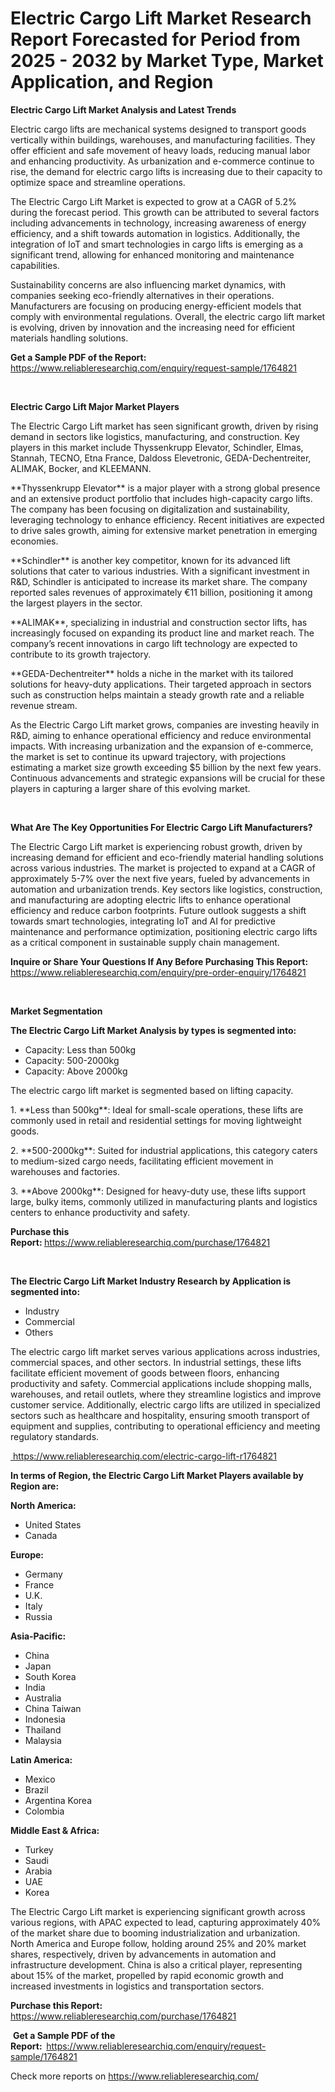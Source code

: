 <p><h1>Electric Cargo Lift Market Research Report Forecasted for Period from 2025 -  2032 by Market Type, Market Application, and Region</h1></p><p><strong>Electric Cargo Lift Market Analysis and Latest Trends</strong></p>
<p><p>Electric cargo lifts are mechanical systems designed to transport goods vertically within buildings, warehouses, and manufacturing facilities. They offer efficient and safe movement of heavy loads, reducing manual labor and enhancing productivity. As urbanization and e-commerce continue to rise, the demand for electric cargo lifts is increasing due to their capacity to optimize space and streamline operations.</p><p>The Electric Cargo Lift Market is expected to grow at a CAGR of 5.2% during the forecast period. This growth can be attributed to several factors including advancements in technology, increasing awareness of energy efficiency, and a shift towards automation in logistics. Additionally, the integration of IoT and smart technologies in cargo lifts is emerging as a significant trend, allowing for enhanced monitoring and maintenance capabilities.</p><p>Sustainability concerns are also influencing market dynamics, with companies seeking eco-friendly alternatives in their operations. Manufacturers are focusing on producing energy-efficient models that comply with environmental regulations. Overall, the electric cargo lift market is evolving, driven by innovation and the increasing need for efficient materials handling solutions.</p></p>
<p><strong>Get a Sample PDF of the Report:&nbsp;</strong> <a href="https://www.reliableresearchiq.com/enquiry/request-sample/1764821?utm_campaign=2392&utm_medium=2&utm_source=Github&utm_content=ia&utm_term=22022025&utm_id=electric-cargo-lift">https://www.reliableresearchiq.com/enquiry/request-sample/1764821</a></p>
<p>&nbsp;</p>
<p><strong>Electric Cargo Lift Major Market Players</strong></p>
<p><p>The Electric Cargo Lift market has seen significant growth, driven by rising demand in sectors like logistics, manufacturing, and construction. Key players in this market include Thyssenkrupp Elevator, Schindler, Elmas, Stannah, TECNO, Etna France, Daldoss Elevetronic, GEDA-Dechentreiter, ALIMAK, Bocker, and KLEEMANN.</p><p>**Thyssenkrupp Elevator** is a major player with a strong global presence and an extensive product portfolio that includes high-capacity cargo lifts. The company has been focusing on digitalization and sustainability, leveraging technology to enhance efficiency. Recent initiatives are expected to drive sales growth, aiming for extensive market penetration in emerging economies.</p><p>**Schindler** is another key competitor, known for its advanced lift solutions that cater to various industries. With a significant investment in R&D, Schindler is anticipated to increase its market share. The company reported sales revenues of approximately €11 billion, positioning it among the largest players in the sector.</p><p>**ALIMAK**, specializing in industrial and construction sector lifts, has increasingly focused on expanding its product line and market reach. The company’s recent innovations in cargo lift technology are expected to contribute to its growth trajectory.</p><p>**GEDA-Dechentreiter** holds a niche in the market with its tailored solutions for heavy-duty applications. Their targeted approach in sectors such as construction helps maintain a steady growth rate and a reliable revenue stream.</p><p>As the Electric Cargo Lift market grows, companies are investing heavily in R&D, aiming to enhance operational efficiency and reduce environmental impacts. With increasing urbanization and the expansion of e-commerce, the market is set to continue its upward trajectory, with projections estimating a market size growth exceeding $5 billion by the next few years. Continuous advancements and strategic expansions will be crucial for these players in capturing a larger share of this evolving market.</p></p>
<p>&nbsp;</p>
<p><strong>What Are The Key Opportunities For Electric Cargo Lift Manufacturers?</strong></p>
<p><p>The Electric Cargo Lift market is experiencing robust growth, driven by increasing demand for efficient and eco-friendly material handling solutions across various industries. The market is projected to expand at a CAGR of approximately 5-7% over the next five years, fueled by advancements in automation and urbanization trends. Key sectors like logistics, construction, and manufacturing are adopting electric lifts to enhance operational efficiency and reduce carbon footprints. Future outlook suggests a shift towards smart technologies, integrating IoT and AI for predictive maintenance and performance optimization, positioning electric cargo lifts as a critical component in sustainable supply chain management.</p></p>
<p><strong>Inquire or Share Your Questions If Any Before Purchasing This Report:</strong> <a href="https://www.reliableresearchiq.com/enquiry/pre-order-enquiry/1764821?utm_campaign=2392&utm_medium=2&utm_source=Github&utm_content=ia&utm_term=22022025&utm_id=electric-cargo-lift">https://www.reliableresearchiq.com/enquiry/pre-order-enquiry/1764821</a></p>
<p>&nbsp;</p>
<p><strong>Market Segmentation</strong></p>
<p><strong>The Electric Cargo Lift Market Analysis by types is segmented into:</strong></p>
<p><ul><li>Capacity: Less than 500kg</li><li>Capacity: 500-2000kg</li><li>Capacity: Above 2000kg</li></ul></p>
<p><p>The electric cargo lift market is segmented based on lifting capacity. </p><p>1. **Less than 500kg**: Ideal for small-scale operations, these lifts are commonly used in retail and residential settings for moving lightweight goods.</p><p>2. **500-2000kg**: Suited for industrial applications, this category caters to medium-sized cargo needs, facilitating efficient movement in warehouses and factories.</p><p>3. **Above 2000kg**: Designed for heavy-duty use, these lifts support large, bulky items, commonly utilized in manufacturing plants and logistics centers to enhance productivity and safety.</p></p>
<p><strong>Purchase this Report:&nbsp;</strong><a href="https://www.reliableresearchiq.com/purchase/1764821?utm_campaign=2392&utm_medium=2&utm_source=Github&utm_content=ia&utm_term=22022025&utm_id=electric-cargo-lift">https://www.reliableresearchiq.com/purchase/1764821</a></p>
<p>&nbsp;</p>
<p><strong>The Electric Cargo Lift Market Industry Research by Application is segmented into:</strong></p>
<p><ul><li>Industry</li><li>Commercial</li><li>Others</li></ul></p>
<p><p>The electric cargo lift market serves various applications across industries, commercial spaces, and other sectors. In industrial settings, these lifts facilitate efficient movement of goods between floors, enhancing productivity and safety. Commercial applications include shopping malls, warehouses, and retail outlets, where they streamline logistics and improve customer service. Additionally, electric cargo lifts are utilized in specialized sectors such as healthcare and hospitality, ensuring smooth transport of equipment and supplies, contributing to operational efficiency and meeting regulatory standards.</p></p>
<p><a href="https://www.reliableresearchiq.com/electric-cargo-lift-r1764821?utm_campaign=2392&utm_medium=2&utm_source=Github&utm_content=ia&utm_term=22022025&utm_id=electric-cargo-lift">&nbsp;https://www.reliableresearchiq.com/electric-cargo-lift-r1764821</a></p>
<p><strong>In terms of Region, the Electric Cargo Lift Market Players available by Region are:</strong></p>
<p>
    <p> <strong> North America: </strong>
        <ul>
            <li>United States</li>
            <li>Canada</li>
        </ul>
        </p> 
    <p> <strong> Europe: </strong>
        <ul>
            <li>Germany</li>
            <li>France</li>
            <li>U.K.</li>
            <li>Italy</li>
            <li>Russia</li>
        </ul>
        </p> 
    <p> <strong> Asia-Pacific: </strong>
        <ul>
            <li>China</li>
            <li>Japan</li>
            <li>South Korea</li>
            <li>India</li>
            <li>Australia</li>
            <li>China Taiwan</li>
            <li>Indonesia</li>
            <li>Thailand</li>
            <li>Malaysia</li>
        </ul>
        </p> 
    <p> <strong> Latin America: </strong>
        <ul>
            <li>Mexico</li>
            <li>Brazil</li>
            <li>Argentina Korea</li>
            <li>Colombia</li>
        </ul>
        </p> 
    <p> <strong> Middle East & Africa: </strong>
        <ul>
            <li>Turkey</li>
            <li>Saudi</li>
            <li>Arabia</li>
            <li>UAE</li>
            <li>Korea</li>
        </ul>
    </p>
    </p>
<p><p>The Electric Cargo Lift market is experiencing significant growth across various regions, with APAC expected to lead, capturing approximately 40% of the market share due to booming industrialization and urbanization. North America and Europe follow, holding around 25% and 20% market shares, respectively, driven by advancements in automation and infrastructure development. China is also a critical player, representing about 15% of the market, propelled by rapid economic growth and increased investments in logistics and transportation sectors.</p></p>
<p><strong>Purchase this Report: </strong><a href="https://www.reliableresearchiq.com/purchase/1764821?utm_campaign=2392&utm_medium=2&utm_source=Github&utm_content=ia&utm_term=22022025&utm_id=electric-cargo-lift">https://www.reliableresearchiq.com/purchase/1764821</a></p>
<p>&nbsp;<strong>Get a Sample PDF of the Report:&nbsp;&nbsp;</strong><a href="https://www.reliableresearchiq.com/enquiry/request-sample/1764821?utm_campaign=2392&utm_medium=2&utm_source=Github&utm_content=ia&utm_term=22022025&utm_id=electric-cargo-lift">https://www.reliableresearchiq.com/enquiry/request-sample/1764821</a></p>
<p><strong></strong></p>
<p>Check more reports on <a href="https://www.reliableresearchiq.com/?utm_campaign=2392&utm_medium=2&utm_source=Github&utm_content=ia&utm_term=22022025&utm_id=electric-cargo-lift">https://www.reliableresearchiq.com/</a></p>